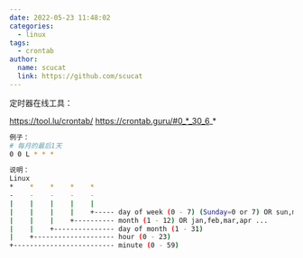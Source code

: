 ```yaml
---
date: 2022-05-23 11:48:02
categories: 
  - linux
tags: 
  - crontab
author: 
  name: scucat
  link: https://github.com/scucat
---
```

定时器在线工具：

https://tool.lu/crontab/
https://crontab.guru/#0_*_30_6_*

```bash
例子：
# 每月的最后1天
0 0 L * * *

说明：
Linux
*    *    *    *    *
-    -    -    -    -
|    |    |    |    |
|    |    |    |    +----- day of week (0 - 7) (Sunday=0 or 7) OR sun,mon,tue,wed,thu,fri,sat
|    |    |    +---------- month (1 - 12) OR jan,feb,mar,apr ...
|    |    +--------------- day of month (1 - 31)
|    +-------------------- hour (0 - 23)
+------------------------- minute (0 - 59)
```
